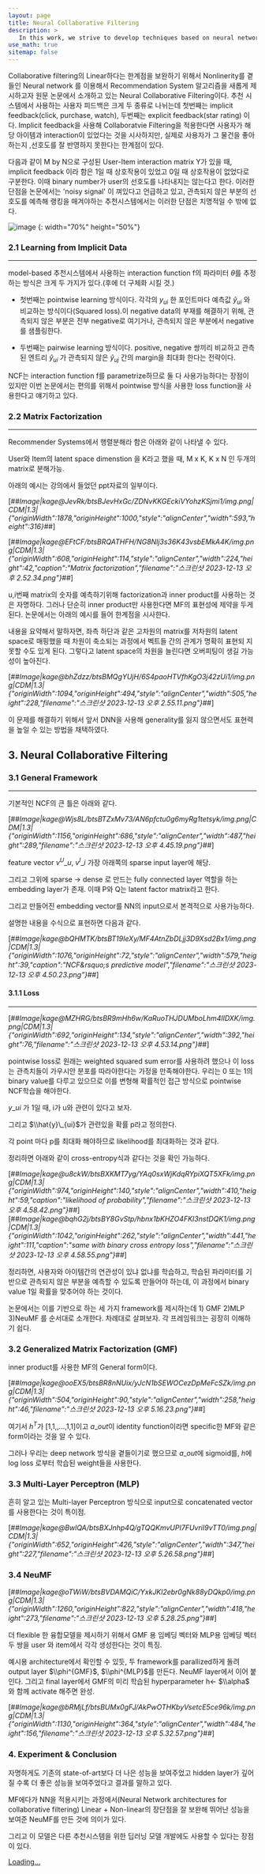 ```yaml
---
layout: page
title: Neural Collaborative Filtering
description: >
   In this work, we strive to develop techniques based on neural networks to tackle the key problem in recommendation -- collaborative filtering -- on the basis of implicit feedback.
use_math: true
sitemap: false
---
```


Collaborative filtering의 Linear하다는 한계점을 보완하기 위해서 Nonlinerity를 곁들인 Neural network 를 이용해서 Recommendation System 알고리즘을 새롭게 제시하고자 원문 논문에서 소개하고 있는 Neural Collaborative Filtering이다. 추천 시스템에서 사용하는 사용자 피드백은 크게 두 종류로 나뉘는데 첫번째는 implicit feedback(click, purchase, watch), 두번째는 explicit feedback(star rating) 이다. 
Implicit feedback을 사용해 Collaboratvie Filtering을 적용한다면 사용자가 해당 아이템과 interaction이 있었다는 것을 시사하지만, 실제로 사용자가 그 물건을 좋아하는지 ,선호도를 잘 반영하지 못한다는 한계점이 있다.

다음과 같이 M by N으로 구성된 User-Item interaction matrix Y가 있을 때,
implicit feedback 이라 함은 1일 때 상호작용이 있었고 0일 때 상호작용이 없었다로 구분한다. 이때 binary number가 user의 선호도를 나타내지는 않는다고 한다.
이러한 단점을 논문에서는 'noisy signal' 이 껴있다고 언급하고 있고, 관측되지 않은 부분의 선호도를 예측해 랭킹을 매겨야하는 추천시스템에서는 이러한 단점은 치명적일 수 밖에 없다.

![image](https://github.com/TaewookHam/TaewookHam.github.io/assets/117107025/cb040ade-5a2a-4d73-b8cf-fdc2dafc98c9)
{: width="70%" height="50%"}

### **2.1 Learning from Implicit Data**

---

model-based 추천시스템에서 사용하는 interaction function f의 파라미터 $\theta$를 추정하는 방식은 크게 두 가지가 있다.(후에 더 구체화 시킬 것.)

-   첫번째는 pointwise learning 방식이다. 각각의 $y_{ui}$ 한 포인트마다 예측값 $\hat{y}_{ui}$ 와 비교하는 방식이다(Squared loss).이 negative data의 부재를 해결하기 위해, 관측되지 않은 부분은 전부 negative로 여기거나, 관측되지 않은 부분에서 negative를 샘플링한다.

-   두번째는 pairwise learning 방식이다. positive, negative 쌍끼리 비교하고 관측된 엔트리 $\hat{y}_{ui}$ 가 관측되지 않은 $\hat{y}_{uj}$ 간의 margin을 최대화 한다는 전략이다.

NCF는 interaction function f를 parametrize하므로 둘 다 사용가능하다는 장점이 있지만 이번 논문에서는 편의를 위해서 pointwise 방식을 사용한 loss function을 사용한다고 얘기하고 있다.

### **2.2 Matrix Factorization**

---

Recommender Systems에서 행렬분해라 함은 아래와 같이 나타낼 수 있다.

User와 Item의 latent space dimenstion 을 K라고 했을 때, M x K, K x N 인 두개의 matrix로 분해가능.

아래의 예시는 강의에서 들었던 ppt자료의 일부이다. 

[##_Image|kage@JevRk/btsBJevHxGc/ZDNvKKGEckiVYohzKSjmi1/img.png|CDM|1.3|{"originWidth":1878,"originHeight":1000,"style":"alignCenter","width":593,"height":316}_##]

[##_Image|kage@EFtCF/btsBRQATHFH/NG8Nlj3s36K43vsbEMkA4K/img.png|CDM|1.3|{"originWidth":608,"originHeight":114,"style":"alignCenter","width":224,"height":42,"caption":"Matrix factorization","filename":"스크린샷 2023-12-13 오후 2.52.34.png"}_##]

u,i번째 matrix의 숫자를 예측하기위해 factorization과 inner product를 사용하는 것은 자명하다. 그러나 단순히 inner product만 사용한다면 MF의 표현성에 제약을 두게 된다. 논문에서는 아래의 예시를 들어 한계점을 시사한다.

내용을 요약해서 말하자면, 좌측 하단과 같은 고차원의 matrix를 저차원의 latent space로 매핑했을 때 차원이 축소되는 과정에서 벡트들 간의 관계가 명확히 표현되 지 못할 수도 있게 된다. 그렇다고 latent space의 차원을 늘린다면 오버피팅이 생길 가능성이 높아진다.

[##_Image|kage@bhZdzz/btsBMQgYUjH/6S4paoHTVfhKgO3j42zUi1/img.png|CDM|1.3|{"originWidth":1094,"originHeight":494,"style":"alignCenter","width":505,"height":228,"filename":"스크린샷 2023-12-13 오후 2.55.11.png"}_##]

이 문제를 해결하기 위해서 앞서 DNN을 사용해 generality를 잃지 않으면서도 표현력을 높일 수 있는 방법을 채택하였다.

## **3\. Neural Collaborative Filtering**

### **3.1 General Framework**

---

기본적인 NCF의 큰 틀은 아래와 같다.

[##_Image|kage@Wjs8L/btsBTZxMv73/AN6pfctu0g6myRg1tetsyk/img.png|CDM|1.3|{"originWidth":1156,"originHeight":686,"style":"alignCenter","width":487,"height":289,"filename":"스크린샷 2023-12-13 오후 4.45.19.png"}_##]

feature vector $v^{U}\_{u}$, $v^{I}\_{i}$ 가장 아래쪽의 sparse input layer에 해당.

그리고 그위에 sparse -> dense 로 만드는 fully connected layer 역할을 하는 embedding layer가 존재. 이때 P와 Q는 latent factor matrix라고 한다.

그리고 만들어진 embedding vector를 NN의 input으로서 본격적으로 사용가능하다.

설명한 내용을 수식으로 표현하면 다음과 같다.

[##_Image|kage@bQHMTK/btsBT19IeXy/MF4AtnZbDLjj3D9Xsd2Bx1/img.png|CDM|1.3|{"originWidth":1076,"originHeight":72,"style":"alignCenter","width":579,"height":39,"caption":"NCF&amp;rsquo;s predictive model","filename":"스크린샷 2023-12-13 오후 4.50.23.png"}_##]

#### **3.1.1 Loss**

---

[##_Image|kage@MZHRG/btsBR9mHh6w/KaRuoTHJDUMboLhm4IlDXK/img.png|CDM|1.3|{"originWidth":692,"originHeight":134,"style":"alignCenter","width":392,"height":76,"filename":"스크린샷 2023-12-13 오후 4.53.14.png"}_##]

pointwise loss로 원래는 weighted squared sum error를 사용하려 했으나 이 loss는 관측치들이 가우시안 분포를 따라야한다는 가정을 만족해야한다. 우리는 0 또는 1의 binary value를 다루고 있으므로 이를 변형해 확률적인 접근 방식으로 pointwise NCF학습을 해야한다. 

$y\_{ui}$ 가 1일 때, i가 u와 관련이 있다고 보자.

그리고 $\\hat{y}\_{ui}$가 관련있을 확률 p라고 정의한다.

각 point 마다 p를 최대화 해야하므로 likelihood를 최대화하는 것과 같다.

정리하면 아래와 같이 cross-entropy식과 같다는 것을 확인 가능하다.

[##_Image|kage@u8ckW/btsBXKMT7yg/YAq0sxWjKdqRYpiXQT5XFk/img.png|CDM|1.3|{"originWidth":974,"originHeight":140,"style":"alignCenter","width":410,"height":59,"caption":"likelihood of probability","filename":"스크린샷 2023-12-13 오후 4.58.42.png"}_##][##_Image|kage@bqhG2j/btsBY8GvStp/hbnx1bKHZO4FKI3nstDQK1/img.png|CDM|1.3|{"originWidth":1042,"originHeight":262,"style":"alignCenter","width":441,"height":111,"caption":"same with binary cross entropy loss","filename":"스크린샷 2023-12-13 오후 4.58.55.png"}_##]

정리하면, 사용자와 아이템간의 연관성이 있냐 없냐를 학습하고, 학습된 파라미터를 기반으로 관측되지 않은 부분을 예측할 수 있도록 만들어야 하는데, 이 과정에서 binary value 1일 확률을 맞추어야 하는 것이다.

논문에서는 이를 기반으로 하는 세 가지 framework를 제시하는데 1) GMF 2)MLP 3)NeuMF 를 순서대로 소개한다. 차례대로 살펴보자. 각 프레임워크는 굉장히 이해하기 쉽다.

### **3.2 Generalized Matrix Factorization (GMF)**

inner product를 사용한 MF의 General form이다.

[##_Image|kage@ooEX5/btsBR8nNUix/yJcN1bSEWOCezDpMeFcSZk/img.png|CDM|1.3|{"originWidth":504,"originHeight":90,"style":"alignCenter","width":258,"height":46,"filename":"스크린샷 2023-12-13 오후 5.16.23.png"}_##]

여기서 $h^T$가 \[1,1,,...,1,1\]이고 $a\_{out}$이 identity function이라면 specific한 MF와 같은 form이라는 것을 알 수 있다.

그러나 우리는 deep network 방식을 곁들이기로 했으므로 $a\_{out}$에 sigmoid를, $h$에 log loss 로부터 학습된 weight들을 사용한다.

### **3.3 Multi-Layer Perceptron (MLP)**

흔히 알고 있는 Multi-layer Perceptron 방식으로 input으로 concatenated vector 를 사용한다는 것이 특이점.

[##_Image|kage@BwlQA/btsBXJnhp4Q/gTQQKmvUPI7FUvriI9vTT0/img.png|CDM|1.3|{"originWidth":652,"originHeight":426,"style":"alignCenter","width":347,"height":227,"filename":"스크린샷 2023-12-13 오후 5.26.58.png"}_##]

### **3.4 NeuMF**

[##_Image|kage@oTWiW/btsBVDAMQiC/YxkJKl2ebr0gNk88yDQkp0/img.png|CDM|1.3|{"originWidth":1260,"originHeight":822,"style":"alignCenter","width":418,"height":273,"filename":"스크린샷 2023-12-13 오후 5.28.25.png"}_##]

더 flexible 한 융합모델을 제시하기 위해서 GMF 용 임베딩 벡터와 MLP용 임베딩 벡터 두 쌍을 user 와 item에서 각각 생성한다는 것이 특징.

예시용 architecture에서 확인할 수 있듯, 두 framework를 parallized하게 돌려 output layer $\\phi^{GMF}$, $\\phi^{MLP}$를 만든다. NeuMF layer에서 이어 붙인다. 그리고 final layer에서 GMF의 미리 학습된 hyperparameter h<- $\\alpha$ 와 함께 activate 해주면 완성.

[##_Image|kage@bRMjLf/btsBUMx0gFJ/AkPwOTHKbyVsetcE5ce96k/img.png|CDM|1.3|{"originWidth":1130,"originHeight":364,"style":"alignCenter","width":484,"height":156,"filename":"스크린샷 2023-12-13 오후 5.32.57.png"}_##]

### **4\. Experiment & Conclusion**

자명하게도 기존의 state-of-art보다 더 나은 성능을 보여주었고 hidden layer가 깊어질 수록 더 좋은 성능을 보여주었다고 결과를 말하고 있다.

MF에다가 NN을 적용시키는 과정에서(Neural Network architectures for collaborative filtering) Linear + Non-linear의 장단점을 잘 보완해 뛰어난 성능을 보여준 NeuMF를 만든 것에 의이가 있다. 

그리고 이 모델은 다른 추천시스템을 위한 딥러닝 모델 개발에도 사용할 수 있다는 장점이 있다.

<div class="gumroad-product-embed" data-gumroad-product-id="nuOluY"><a href="https://gumroad.com/l/nuOluY">Loading…</a></div>



[^1]: If you are a fan of the old two-column layout, or don't like modern design tropes such as mega headlines, Hydejack lets you revert these changes on a case-by-case basis via configuration options.

[^2]:
      Search was mainly tested for English and German. Please let me know about issues in other languages. 
      While I've tried to find a multi-language solution, most showed drastically worse  results for the English base case.
      If you're technically inclined, you can adopt the code located in `_includes/js/search-worker.js` to your needs.


